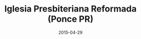 ---
date: &id001 2015-04-29
end_date: null
location:
  address: Avenida Hostos 1148
  city: Ponce
  state: PR
minister: null
ministers: []
name: Iglesia Presbiteriana Reformada
names: null
origination_date: *id001
raw_data: 'PR

  Ponce

  Iglesia Presbiteriana Reformada mission work (April 29, 2015- )

  Avenida Hostos 1148

  '
received_from: null
states:
- PR
status:
  active: true
  end_date: null
  reason: null
  received_from: null
  withdrawal_to: null
title: Iglesia Presbiteriana Reformada (Ponce PR)
year_established:
- 2015

---